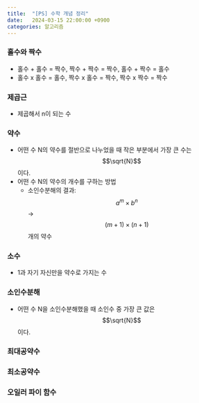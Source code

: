 ```yaml
---
title:  "[PS] 수학 개념 정리"
date:   2024-03-15 22:00:00 +0900
categories: 알고리즘
---
```


### 홀수와 짝수
- 홀수 + 홀수 = 짝수, 짝수 + 짝수 = 짝수, 홀수 + 짝수 = 홀수
- 홀수 x 홀수 = 홀수, 짝수 x 홀수 = 짝수, 짝수 x 짝수 = 짝수

### 제곱근
- 제곱해서 n이 되는 수

### 약수
- 어떤 수 N의 약수를 절반으로 나누었을 때 작은 부분에서 가장 큰 수는 $$\sqrt{N}$$이다.
- 어떤 수 N의 약수의 개수를 구하는 방법
  - 소인수분해의 결과: $$a^m \times b^n$$ -> $$ (m + 1) \times (n + 1)$$개의 약수


### 소수
- 1과 자기 자신만을 약수로 가지는 수


### 소인수분해
- 어떤 수 N을 소인수분해했을 때 소인수 중 가장 큰 값은 $$\sqrt{N}$$ 이다.

### 최대공약수

### 최소공약수

### 오일러 파이 함수
